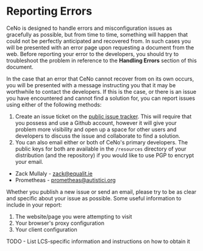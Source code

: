 # Reporting Errors

CeNo is designed to handle errors and misconfiguration issues as gracefully as possible, but from time to time,
something will happen that could not be perfectly anticipated and recovered from.  In such cases you will be presented
with an error page upon requesting a document from the web.  Before reporting your error to the developers, you should
try to troubleshoot the problem in reference to the **Handling Errors** section of this document.

In the case that an error that CeNo cannot recover from on its own occurs, you will be presented with a message
instructing you that it may be worthwhile to contact the developers.  If this is the case, or there is an issue you have
encountered and cannot find a solution for, you can report issues using either of the following methods:

1. Create an issue ticket on the [public issue tracker](https://github.com/equalitie/ceno/issues). This will require
that you possess and use a Github account, however it will give your problem more visibility and open up a space for
other users and developers to discuss the issue and collaborate to find a solution.
2. You can also email either or both of CeNo's primary developers. The public keys for both are available in the
`/resources` directory of your distribution (and the repository) if you would like to use PGP to encrypt your email.
  * Zack Mullaly - zack@equalit.ie
  * Prometheas   - prometheas@autistici.org

Whether you publish a new issue or send an email, please try to be as clear and specific about your issue as possible.
Some useful information to include in your report:

1. The website/page you were attempting to visit
2. Your browser's proxy configuration
3. Your client configuration

TODO - List LCS-specific information and instructions on how to obtain it
